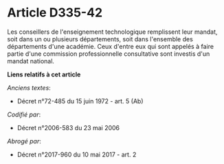 # Article D335-42

Les conseillers de l'enseignement technologique remplissent leur mandat, soit dans un ou plusieurs départements, soit dans
l'ensemble des départements d'une académie. Ceux d'entre eux qui sont appelés à faire partie d'une commission professionnelle
consultative sont investis d'un mandat national.

**Liens relatifs à cet article**

_Anciens textes_:

  - Décret n°72-485 du 15 juin 1972 - art. 5 (Ab)

_Codifié par_:

  - Décret n°2006-583 du 23 mai 2006

_Abrogé par_:

  - Décret n°2017-960 du 10 mai 2017 - art. 2
